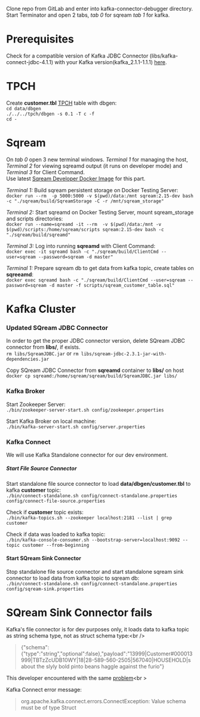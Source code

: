 Clone repo from GitLab and enter into kafka-connector-debugger directory.
Start Terminator and open 2 tabs, _tab 0_ for sqream _tab 1_ for kafka.<bt />

# Prerequisites
Check for a compatible version of Kafka JDBC Connector (libs/kafka-connect-jdbc-4.1.1) with your Kafka version(kafka_2.1.1-1.1.1) [here](https://docs.confluent.io/current/installation/versions-interoperability.html#cp-and-apache-kafka-compatibility).

# TPCH
Create **customer.tbl** [TPCH](https://github.com/electrum/tpch-dbgen) table with dbgen: <br />
`cd data/dbgen`<br />
`./../../tpch/dbgen -s 0.1 -T c -f`<br />
`cd -`

# Sqream 

On _tab 0_ open 3 new terminal windows. _Terminal 1_ for managing the host, _Terminal 2_ for viewing sqreamd output (it runs on developer mode) and _Terminal 3_ for Client Command.<br />
Use latest [Sqream Developer Docker Image](http://gitlab.sq.l/DevOps/sqream-developer) for this part.<br />

_Terminal 1:_  Build sqream persistent storage on Docker Testing Server:<br />
`docker run --rm  -p 5000:5000 -v $(pwd)/data:/mnt sqream:2.15-dev bash -c "./sqream/build/SqreamStorage -C -r /mnt/sqream_storage"`

_Terminal 2:_  Start sqreamd on Docker Testing Server, mount sqream_storage and scripts directories:<br />
`docker run --name=sqreamd -it --rm  -v $(pwd)/data:/mnt -v $(pwd)/scripts:/home/sqream/scripts sqream:2.15-dev bash -c "./sqream/build/sqreamd"`

_Terminal 3:_  Log into running **sqreamd** with Client Command:<br />
`docker exec -it sqreamd bash -c "./sqream/build/ClientCmd --user=sqream --password=sqream -d master"`

_Terminal 1:_  Prepare sqream db to get data from kafka topic, create tables on **sqreeamd**:<br />
`docker exec sqreamd bash -c "./sqream/build/ClientCmd --user=sqream --password=sqream -d master -f scripts/sqream_customer_table.sql"`

# Kafka Cluster
### Updated SQream JDBC Connector
In order to get the proper JDBC connector version, delete SQream JDBC connector from **libs/**, if exists. <br />
`rm libs/SqreamJDBC.jar` or `rm libs/sqream-jdbc-2.3.1-jar-with-dependencies.jar`<br />

Copy SQream JDBC Connector from **sqreamd** container to **libs/** on host <br />
`docker cp sqreamd:/home/sqream/sqream/build/SqreamJDBC.jar libs/`

### Kafka Broker
Start Zookeeper Server:<br />
`./bin/zookeeper-server-start.sh config/zookeeper.properties`

Start Kafka Broker on local machine:<br />
`./bin/kafka-server-start.sh config/server.properties`


### Kafka Connect
We will use Kafka Standalone connector for our dev environment.<br />

##### Start File Source Connector
Start standalone file source connector to load **data/dbgen/customer.tbl** to kafka **customer** topic:<br />
`./bin/connect-standalone.sh config/connect-standalone.properties config/connect-file-source.properties`<br />

Check if **customer** topic exists:<br />
`./bin/kafka-topics.sh --zookeeper localhost:2181 --list | grep customer`

Check if data was loaded to kafka topic:<br />
`./bin/kafka-console-consumer.sh --bootstrap-server=localhost:9092 --topic customer --from-beginning`<br />

#### Start SQream Sink Connector
Stop standalone file source connector and start standalone sqream sink connector to load data from kafka topic to sqream db:<br />
`./bin/connect-standalone.sh config/connect-standalone.properties config/sqream-sink.properties`<br />

# SQream Sink Connector fails

Kafka's file connector is for dev purposes only, it loads data to kafka topic as string schema type, not as struct schema type:<br \/>   
> {"schema":{"type":"string","optional":false},"payload":"13999|Customer#000013999|TBTzZcUDB10WY|18|28-589-560-2505|567040|HOUSEHOLD|s about the slyly bold pinto beans haggle against the furio"}<br />

This developer encountered with the same [problem](https://stackoverflow.com/questions/45928768/kafka-connect-jdbc-sink-connector-not-working)<br \>


Kafka Connect error message:<br/>
> org.apache.kafka.connect.errors.ConnectException: Value schema must be of type Struct



